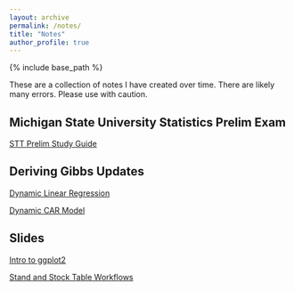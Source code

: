 ```yaml
---
layout: archive
permalink: /notes/
title: "Notes"
author_profile: true
---
```


{% include base_path %}

These are a collection of notes I have created over time. There are likely many errors. Please use with caution.

## Michigan State University Statistics Prelim Exam

[STT Prelim Study Guide](http://elliotshannon.github.io/files/prelims.html)

## Deriving Gibbs Updates

[Dynamic Linear Regression](http://elliotshannon.github.io/files/dynamic.html)

[Dynamic CAR Model](http://elliotshannon.github.io/files/dynamic_car.html)

## Slides

[Intro to ggplot2](http://elliotshannon.github.io/files/ggplot2.html)

[Stand and Stock Table Workflows](http://elliotshannon.github.io/files/workflows.html)